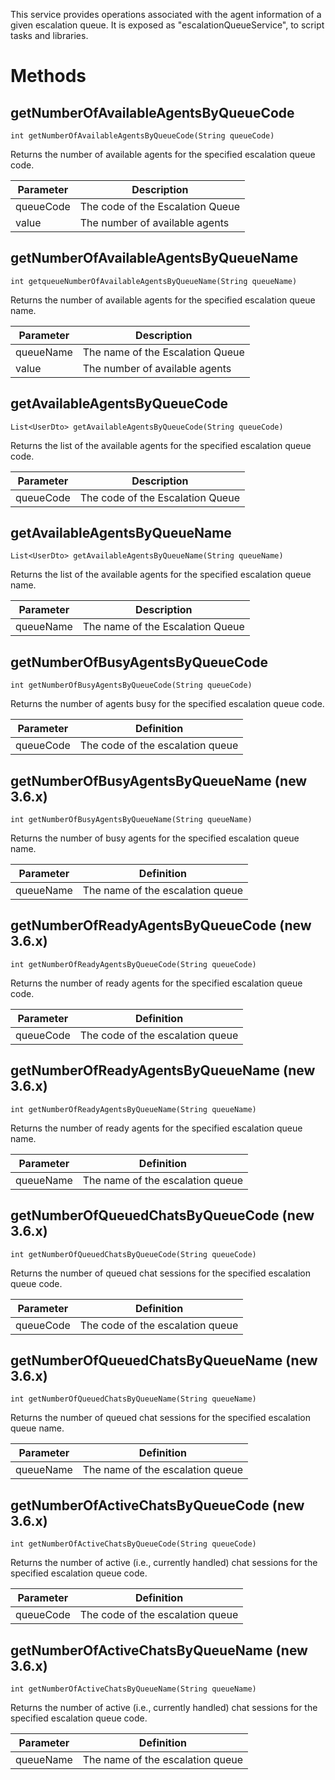 This service provides operations associated with the agent information of a given escalation queue. It is exposed as "escalationQueueService", to script tasks and libraries.
# Methods
## getNumberOfAvailableAgentsByQueueCode
    int getNumberOfAvailableAgentsByQueueCode(String queueCode)
Returns the number of available agents for the specified escalation queue code.

| Parameter | Description |
| ----|----|
| queueCode | The code of the Escalation Queue |
| value | The number of available agents |

## getNumberOfAvailableAgentsByQueueName
    int getqueueNumberOfAvailableAgentsByQueueName(String queueName)
Returns the number of available agents for the specified escalation queue name.

| Parameter | Description |
| ----|----|
| queueName | The name of the Escalation Queue |
| value | The number of available agents |

## getAvailableAgentsByQueueCode
    List<UserDto> getAvailableAgentsByQueueCode(String queueCode)
Returns the list of the available agents for the specified escalation queue code.

| Parameter | Description |
| ----|----|
| queueCode | The code of the Escalation Queue |

## getAvailableAgentsByQueueName
    List<UserDto> getAvailableAgentsByQueueName(String queueName)
Returns the list of the available agents for the specified escalation queue name.

| Parameter | Description |
| ----|----|
| queueName | The name of the Escalation Queue |

## getNumberOfBusyAgentsByQueueCode
    int getNumberOfBusyAgentsByQueueCode(String queueCode)
Returns the number of agents busy for the specified escalation queue code.

| Parameter | Definition |
| ----|----|
| queueCode | The code of the escalation queue |

## getNumberOfBusyAgentsByQueueName (new 3.6.x)
    int getNumberOfBusyAgentsByQueueName(String queueName)
Returns the number of busy agents for the specified escalation queue name.

| Parameter | Definition |
| ----|----|
| queueName | The name of the escalation queue |

## getNumberOfReadyAgentsByQueueCode (new 3.6.x)
    int getNumberOfReadyAgentsByQueueCode(String queueCode)
Returns the number of ready agents for the specified escalation queue code.

| Parameter | Definition |
| ----|----|
| queueCode | The code of the escalation queue |

## getNumberOfReadyAgentsByQueueName (new 3.6.x)
    int getNumberOfReadyAgentsByQueueName(String queueName)
Returns the number of ready agents for the specified escalation queue name.

| Parameter | Definition |
| ----|----|
| queueName | The name of the escalation queue |

## getNumberOfQueuedChatsByQueueCode (new 3.6.x)
    int getNumberOfQueuedChatsByQueueCode(String queueCode)
Returns the number of queued chat sessions for the specified escalation queue code.

| Parameter | Definition |
| ----|----|
| queueCode | The code of the escalation queue |

## getNumberOfQueuedChatsByQueueName (new 3.6.x)
    int getNumberOfQueuedChatsByQueueName(String queueName)
Returns the number of queued chat sessions for the specified escalation queue name.

| Parameter | Definition |
| ----|----|
| queueName | The name of the escalation queue |

## getNumberOfActiveChatsByQueueCode (new 3.6.x)
    int getNumberOfActiveChatsByQueueCode(String queueCode)
Returns the number of active (i.e., currently handled) chat sessions for the specified escalation queue code.

| Parameter | Definition |
| ----|----|
| queueCode | The code of the escalation queue |

## getNumberOfActiveChatsByQueueName (new 3.6.x)
    int getNumberOfActiveChatsByQueueName(String queueName)
Returns the number of active (i.e., currently handled) chat sessions for the specified escalation queue code.

| Parameter | Definition |
| ----|----|
| queueName | The name of the escalation queue |

